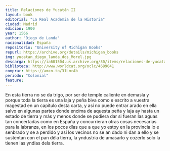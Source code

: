 ```yaml
---
title: Relaciones de Yucatán II
layout: book
editorial: "La Real Academia de la Historia"
ciudad: Madrid
edicion: 1900
year: 1566
author: "Diego de Landa"
nacionalidad: España
repositorio: "University of Michigan Books"
repurl: https://archive.org/details/michigan_books
img: yucatan_diego_landa_dos_Morel.jpg
descarga: https://ia601504.us.archive.org/30/items/relaciones-de-yucatan-ii/Relaciones%20de%20Yucat%C3%A1n%20II.pdf
biblioteca: http://www.worldcat.org/oclc/4689041
comprar: https://amzn.to/31LmrAb
periodo: "Colonial"
feature: 
---
```

 

En esta tierra no se da trigo, por ser de temple caliente en demasía y porque toda la tierra es una laja y peña biva como e escrito a vuestra magestad en un capitulo desta carta, y así no puede entrar arado en ella salvo en algunas partes donde encima de aquesta peña y laja ay hasta un estado de tierra y más y menos donde se pudiera dar si fueran las aguas tan concertadas como en España y concurrieran otras cosas necesarias para la labranza, en los pocos días que a que yo estoy en la provincia lo e senbrado y se a perdido y asi los vecinos no se an dado ni dan a ello y se sustentan con el pan déla tierra, la yndustria de amasarlo y cozerlo solo la tienen las yndias dela tierra.
